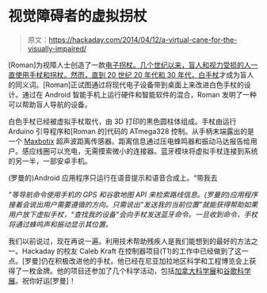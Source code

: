 # 视觉障碍者的虚拟拐杖

> 原文：<https://hackaday.com/2014/04/12/a-virtual-cane-for-the-visually-impaired/>

[Roman]为视障人士创造了一款[电子拐杖。几个世纪以来，盲人和视力受损的人一直使用手杖和拐杖。然而，直到 20 世纪 20 年代和 30 年代，](http://www.romanakozak.com/virtual-cane/)[白手杖](http://en.wikipedia.org/wiki/White_cane)才成为盲人的同义词。[Roman]正试图通过将现代电子设备带到桌面上来改进白色手杖的设计。通过在 Android 智能手机上运行硬件和智能软件的混合，Roman 发明了一种可以帮助盲人导航的设备。

白色手杖已经被虚拟手杖取代，由 3D 打印的黑色圆柱体组成。手杖由运行 Arduino 引导程序和[Roman 的]代码的 ATmega328 控制。从手柄末端露出的是一个 [Maxbotix](http://www.maxbotix.com/) 超声波距离传感器。距离信息通过压电蜂鸣器和振动马达报告给用户。感应线圈可以充电，无需摸索微小的连接器。蓝牙模块将虚拟手杖连接到系统的另一半，一部安卓手机。

(罗曼的)Android 应用程序只运行在语音提示和语音合成上。“带我去

<address>”等导航命令使用手机的 GPS 和谷歌地图 API 来检索路线信息。(罗曼的)应用程序接着会说出用户需要遵循的方向。只需说出“发送<contact name="">我的当前位置”就能获得帮助如果用户放下虚拟手杖，“查找我的设备”会向手杖发送蓝牙命令。一旦收到命令，手杖将通过蜂鸣声和振动显示其位置。</contact></address>

我们以前说过，现在再说一遍。利用技术帮助残疾人是我们能想到的最好的方法之一。Hackaday 的校友 Caleb Kraft 在控制器项目(T1)的工作中已经做到了这一点。[罗曼]仍在积极改进他的手杖。他已经在尼亚加拉地区科学和工程博览会上获得了一枚金牌。他的项目还参加了几个科学活动，包括[加拿大科学展](https://cwsf.youthscience.ca/)和[谷歌科学展](https://www.googlesciencefair.com/en/)。祝你好运[罗曼]！